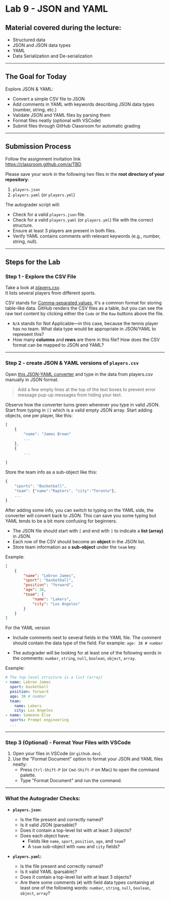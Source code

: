# Lab 9 - JSON and YAML

## Material covered during the lecture:
- Structured data
- JSON and JSON data types
- YAML
- Data Serialization and De-serialization

---

## The Goal for Today
Explore JSON & YAML:
- Convert a simple CSV file to JSON
- Add comments in YAML with keywords describing JSON data types (number, string, etc.)
- Validate JSON and YAML files by parsing them
- Format files neatly (optional with VSCode)
- Submit files through GitHub Classroom for automatic grading

---

## Submission Process
Follow the assignment invitation link  
https://classroom.github.com/a/TBD

Please save your work in the following two files in the **root directory of your repository**:
1. `players.json`
2. `players.yaml` (or `players.yml`)

The autograder script will:
- Check for a valid `players.json` file.
- Check for a valid `players.yaml` (or `players.yml`) file with the correct structure.
- Ensure at least 3 players are present in both files.
- Verify YAML contains comments with relevant keywords (e.g., number, string, null).
---

## Steps for the Lab

### Step 1 - Explore the CSV File
Take a look at [players.csv](players.csv).  
It lists several players from different sports.

CSV stands for 
[Comma-separated values](https://en.wikipedia.org/wiki/Comma-separated_values),
it's a common format for storing table-like data. 
GitHub renders the CSV files as a table, but you can see the raw text content by clicking either the `Code` or the `Raw` buttons above the file.


- `N/A` stands for Not Applicable—in this case, because the tennis player has no team. What data type would be appropriate in JSON/YAML to represent this?
- How many **columns** and **rows** are there in this file? How does the CSV format can be mapped to JSON and YAML?

---

### Step 2 - create JSON & YAML versions of `players.csv`
Open 
[this JSON-YAML converter](https://www.bairesdev.com/tools/json2yaml/)
and type in the data from players.csv manually in JSON format.

> Add a few empty lines at the top of the text boxes to prevent error message pup-up messages from hiding your text.


Observe how the converter turns green whenever you type in valid JSON. Start from typing in `[]` which is a valid empty JSON array. 
Start adding objects, one per player, like this:
```js
[
    {
        "name": "James Brown"
        ...
    },
    {
        ...
        
]

```

Store the team info as a sub-object like this:
```js
{   
    "sports": "Basketball",
    "team": {"name":"Raptors", "city":"Toronto"},
    ...
}
```

After adding some info, you can switch to typing on the YAML side, the converter will convert back to JSON. This can save you some typing but YAML tends to be a bit more confusing for beginners.

   - The JSON file should start with `[` and end with `]` to indicate a **list (array)** in JSON.
   - Each row of the CSV should become an **object** in the JSON list.
   - Store team information as a **sub-object** under the `team` key.

Example:
```json
[
    {
        "name": "Lebron James",
        "sport": "basketball",
        "position": "forward",
        "age": 38,
        "team": {
            "name": "Lakers",
            "city": "Los Angeles"
        }
    }
]
```


For the YAML version
   - Include comments next to several fields in the YAML file. The comment should contain the data type of the field. For example: `age: 38 # number`
   
   - The autograder will be looking for at least one of the following words in the comments: `number`, `string`, `null`, `boolean`, `object`, `array`.

Example:
```yaml
# The top-level structure is a list (array)
- name: Lebron James
  sport: basketball
  position: forward
  age: 38 # number
  team:
    name: Lakers
    city: Los Angeles
- name: Someone Else
  sports: Prompt engineering
  ...
```

---

### Step 3 (Optional) - Format Your Files with VSCode
1. Open your files in VSCode (or `github.dev`).
2. Use the "Format Document" option to format your JSON and YAML files neatly:
   - Press `Ctrl-Shift-P` (or `Cmd-Shift-P` on Mac) to open the command palette.
   - Type "Format Document" and run the command.

---

### What the Autograder Checks:
- **`players.json`:**
  - Is the file present and correctly named?
  - Is it valid JSON (parsable)?
  - Does it contain a top-level list with at least 3 objects?
  - Does each object have:
    - Fields like `name`, `sport`, `position`, `age`, and `team`?
    - A `team` sub-object with `name` and `city` fields?

- **`players.yaml`:**
  - Is the file present and correctly named?
  - Is it valid YAML (parsable)?
  - Does it contain a top-level list with at least 3 objects?
  - Are there some comments (`#`) with field data types containing at least one of the following words: `number`, `string`, `null`, `boolean`, `object`, `array`?


